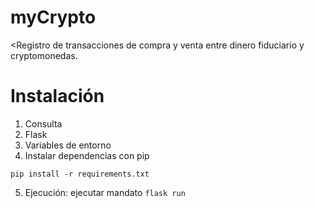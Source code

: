 # myCrypto

<Registro de transacciones de compra y venta entre dinero fiduciario y cryptomonedas.

# Instalación

1. Consulta
2. Flask
3. Variables de entorno
4. Instalar dependencias con pip
```
pip install -r requirements.txt
```


5. Ejecución: ejecutar mandato `flask run`